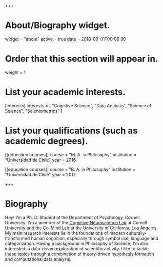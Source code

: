 +++
# About/Biography widget.
widget = "about"
active = true
date = 2018-09-01T00:00:00

# Order that this section will appear in.
weight = 1

# List your academic interests.
[interests]
  interests = [
    "Cognitive Science",
    "Data Analysis",
    "Science of Science",
    "Scientometrics"
  ]

# List your qualifications (such as academic degrees).

[[education.courses]]
  course = "M. A. in Philosophy"
  institution = "Universidad de Chile"
  year = 2016

[[education.courses]]
  course = "B. A. in Philosophy"
  institution = "Universidad de Chile"
  year = 2012
  
+++

# Biography

Hey! I'm a Ph. D. Student at the Department of Psychology, Cornell University. I'm a member of the [Cognitive Neuroscience Lab](http://cnl.psych.cornell.edu) at Cornell University and the [Co-Mind Lab](http://co-mind.org/people.html) at the University of California, Los Angeles. My main research interests lie in the foundations of modern culturally-transformed human cognition, especially through symbol use, language and categorization. Having a background in Philosophy of Science, I'm also interested in data-driven exploration of scientific activity. I like to tackle these topics through a combination of theory-driven hypothesis formation and computational data analysis.